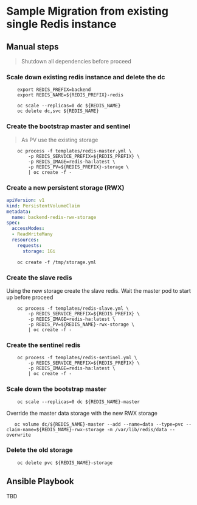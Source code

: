 # Sample Migration from existing single Redis instance

## Manual steps

>
> Shutdown all dependencies before proceed
>

###  Scale down existing redis instance and delete the dc

```shell
    export REDIS_PREFIX=backend
    export REDIS_NAME=${REDIS_PREFIX}-redis
    
    oc scale --replicas=0 dc ${REDIS_NAME}
    oc delete dc,svc ${REDIS_NAME}
```

### Create the bootstrap master and sentinel

> As PV use the existing storage

```
    oc process -f templates/redis-master.yml \
        -p REDIS_SERVICE_PREFIX=${REDIS_PREFIX} \
        -p REDIS_IMAGE=redis-ha:latest \
        -p REDIS_PV=${REDIS_PREFIX}-storage \
        | oc create -f -
```

### Create a new persistent storage (RWX)

```yml
apiVersion: v1
kind: PersistentVolumeClaim
metadata:
  name: backend-redis-rwx-storage
spec:
  accessModes:
  - ReadWriteMany
  resources:
    requests:
      storage: 1Gi
```
```shell
    oc create -f /tmp/storage.yml
```

### Create the slave redis

Using the new storage create the slave redis.
Wait the master pod to start up before proceed

```shell
    oc process -f templates/redis-slave.yml \
        -p REDIS_SERVICE_PREFIX=${REDIS_PREFIX} \
        -p REDIS_IMAGE=redis-ha:latest \
        -p REDIS_PV=${REDIS_NAME}-rwx-storage \
        | oc create -f -
```

### Create the sentinel redis

```shell
    oc process -f templates/redis-sentinel.yml \
        -p REDIS_SERVICE_PREFIX=${REDIS_PREFIX} \
        -p REDIS_IMAGE=redis-ha:latest \
        | oc create -f -
```

### Scale down the bootstrap master

```shell
    oc scale --replicas=0 dc ${REDIS_NAME}-master
```

Override the master data storage with the new RWX storage

```shell
   oc volume dc/${REDIS_NAME}-master --add --name=data --type=pvc --claim-name=${REDIS_NAME}-rwx-storage -m /var/lib/redis/data --overwrite
```

### Delete the old storage

```shell
    oc delete pvc ${REDIS_NAME}-storage
```

## Ansible Playbook

TBD
